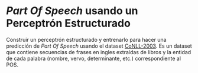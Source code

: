 # *Part Of Speech* usando un Perceptrón Estructurado

Construir un perceptrón estructurado y entrenarlo para hacer una predicción de *Part Of Speech* usando el dataset [CoNLL-2003](https://paperswithcode.com/dataset/conll-2003). Es un dataset que contiene secuencias de frases en ingles extraídas de libros y la entidad de cada palabra (nombre, vervo, determinante, etc.) correspondiente al POS.
